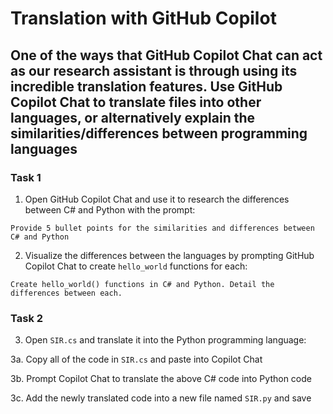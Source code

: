 # Translation with GitHub Copilot

## One of the ways that GitHub Copilot Chat can act as our research assistant is through using its incredible translation features. Use GitHub Copilot Chat to translate files into other languages, or alternatively explain the similarities/differences between programming languages

### Task 1

1. Open GitHub Copilot Chat and use it to research the differences between C# and Python with the prompt: 

```
Provide 5 bullet points for the similarities and differences between C# and Python
```

2. Visualize the differences between the languages by prompting GitHub Copilot Chat to create `hello_world` functions for each:

```
Create hello_world() functions in C# and Python. Detail the differences between each.
```

### Task 2

3. Open `SIR.cs` and translate it into the Python programming language:


  3a. Copy all of the code in `SIR.cs` and paste into Copilot Chat

  3b. Prompt Copilot Chat to translate the above C# code into Python code

  3c. Add the newly translated code into a new file named `SIR.py` and save
